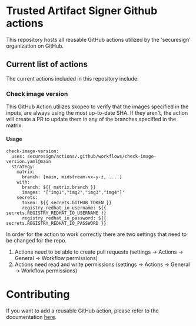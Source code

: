 # Trusted Artifact Signer Github actions  
This repository hosts all reusable GitHub actions utilized by the 'securesign' organization on GitHub.

## Current list of actions
The current actions included in this repository include:

### Check image version
This GitHub Action utilizes skopeo to verify that the images specified in the inputs, are always using the most up-to-date SHA. If they aren't, the action will create a PR to update them in any of the branches specified in the matrix.

#### Usage

```    
check-image-version:
  uses: securesign/actions/.github/workflows/check-image-version.yaml@main
  strategy:
    matrix:
      branch: [main, midstream-vx-y-z, ....]
    with:
      branch: ${{ matrix.branch }}
      images: '["img1","img2","img3","img4"]'
    secrets:
      token: ${{ secrets.GITHUB_TOKEN }}
      registry_redhat_io_username: ${{ secrets.REGISTRY_REDHAT_IO_USERNAME }}
      registry_redhat_io_password: ${{ secrets.REGISTRY_REDHAT_IO_PASSWORD }}
```

In order for the action to work correctly there are two settings that need to be changed for the repo.

1. Actions need to be able to create pull requests (settings -> Actions -> General -> Workflow permissions)
2. Actions need read and write permissions (settings -> Actions -> General -> Workflow permissions)

# Contributing
If you want to add a reusable GitHub action, please refer to the documentation [here](https://docs.github.com/en/actions/using-workflows/reusing-workflows).
